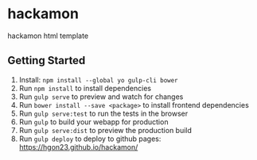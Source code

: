# hackamon
hackamon html template

## Getting Started

1. Install: `npm install --global yo gulp-cli bower`
1. Run `npm install` to install dependencies
1. Run `gulp serve` to preview and watch for changes
1. Run `bower install --save <package>` to install frontend dependencies
1. Run `gulp serve:test` to run the tests in the browser
1. Run `gulp` to build your webapp for production
1. Run `gulp serve:dist` to preview the production build
1. Run `gulp deploy` to deploy to github pages: https://hgon23.github.io/hackamon/
